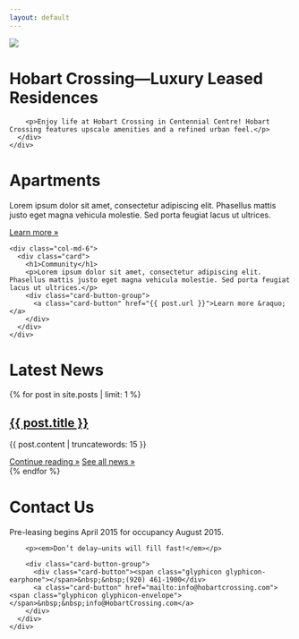 ```yaml
---
layout: default
---
```

<div class="header-image">
<img src="{{ site.baseurl }}/img/hobart-elevation-1.jpg">
</div>

<!--
<div class="container">
  <div class="row">
    <div class="col-md-8 center-block">
      <div class="card">
        <h1>Landing Page</h1>
        <ul>
          <li>Header image</li>
          <li>Link to apartments page</li>
          <li>Link to community page</li>
          <li>Most recent news posts</li>
          <li>Call to action to contact with link to contact page</li>
      </div>
    </div>
  </div>
</div>-->

<div class="container">
  <div class="row">
    <div class="col-md-9 center-block">
      <div class="card header-card">
        <h1>Hobart Crossing—Luxury Leased Residences</h1>

        <p>Enjoy life at Hobart Crossing in Centennial Centre! Hobart Crossing features upscale amenities and a refined urban feel.</p>
      </div>
    </div>
  </div>
  
  <div class="row">
    <div class="col-md-6">
      <div class="card">
        <h1>Apartments</h1>
        <p>Lorem ipsum dolor sit amet, consectetur adipiscing elit. Phasellus mattis justo eget magna vehicula molestie. Sed porta feugiat lacus ut ultrices.</p>
        <div class="card-button-group">
          <a class="card-button" href="{{ post.url }}">Learn more &raquo;</a>
        </div>
      </div>
    </div>
    
    <div class="col-md-6">
      <div class="card">
        <h1>Community</h1>
        <p>Lorem ipsum dolor sit amet, consectetur adipiscing elit. Phasellus mattis justo eget magna vehicula molestie. Sed porta feugiat lacus ut ultrices.</p>
        <div class="card-button-group">
          <a class="card-button" href="{{ post.url }}">Learn more &raquo;</a>
        </div>
      </div>
    </div>
  </div>
  
  <div class="row">
    <div class="col-md-6">
      <div class="card">
        <h1>Latest News</h1>
        {% for post in site.posts | limit: 1 %}
        <div class="post">
          <h2><a class="post-title" href="{{ post.url }}">{{ post.title }}</a></h2>
          {{ post.content | truncatewords: 15 }}</p><!-- weird Jekyll glitch, closing p tag required -->
          <div class="card-button-group">
            <a class="card-button" href="{{ post.url }}">Continue reading &raquo;</a>
            <a class="card-button" href="{{ site.baseurl }}/news">See all news &raquo;</a>
          </div>
          {% endfor %}
        </div>
      </div>
    </div>
    <div class="col-md-6">
      <div class="card">
        <h1>Contact Us</h1>
        <p>Pre-leasing begins April 2015 for occupancy August 2015.</p>

        <p><em>Don’t delay—units will fill fast!</em></p>

        <div class="card-button-group">
          <div class="card-button"><span class="glyphicon glyphicon-earphone"></span>&nbsp;&nbsp;(920) 461-1900</div>
          <a class="card-button" href="mailto:info@hobartcrossing.com"><span class="glyphicon glyphicon-envelope"></span>&nbsp;&nbsp;info@HobartCrossing.com</a>
        </div>
      </div>
    </div>
  </div>
</div>

